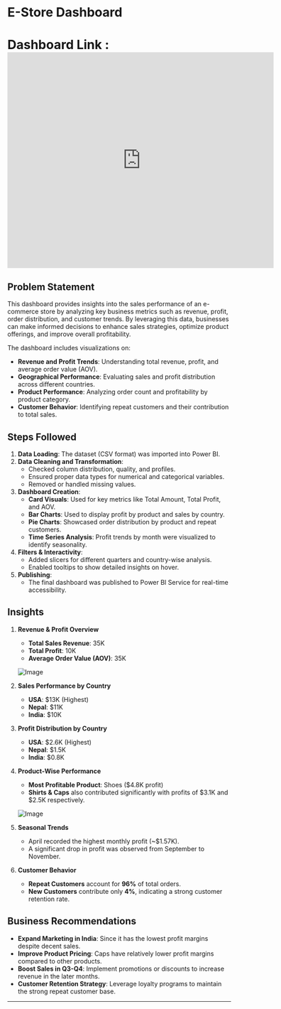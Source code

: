 # E-Store Dashboard

# Dashboard Link : <iframe title="E-Store Dashboard" width="600" height="486" src="https://app.powerbi.com/view?r=eyJrIjoiMjFiZGYyZGEtZTY5MS00NGFmLThlMzItNjY4ZTQxZDE1M2UyIiwidCI6ImI4ZTA5ODljLTk5MmQtNGY2ZC04ZWFiLTIxMTI0ZTMyYzk0OCJ9" frameborder="0" allowFullScreen="true"></iframe>

## Problem Statement

This dashboard provides insights into the sales performance of an e-commerce store by analyzing key business metrics such as revenue, profit, order distribution, and customer trends. By leveraging this data, businesses can make informed decisions to enhance sales strategies, optimize product offerings, and improve overall profitability.

The dashboard includes visualizations on:

- **Revenue and Profit Trends**: Understanding total revenue, profit, and average order value (AOV).
- **Geographical Performance**: Evaluating sales and profit distribution across different countries.
- **Product Performance**: Analyzing order count and profitability by product category.
- **Customer Behavior**: Identifying repeat customers and their contribution to total sales.

## Steps Followed

1. **Data Loading**: The dataset (CSV format) was imported into Power BI.
2. **Data Cleaning and Transformation**: 
   - Checked column distribution, quality, and profiles.
   - Ensured proper data types for numerical and categorical variables.
   - Removed or handled missing values.
3. **Dashboard Creation**:
   - **Card Visuals**: Used for key metrics like Total Amount, Total Profit, and AOV.
   - **Bar Charts**: Used to display profit by product and sales by country.
   - **Pie Charts**: Showcased order distribution by product and repeat customers.
   - **Time Series Analysis**: Profit trends by month were visualized to identify seasonality.
4. **Filters & Interactivity**:
   - Added slicers for different quarters and country-wise analysis.
   - Enabled tooltips to show detailed insights on hover.
5. **Publishing**:
   - The final dashboard was published to Power BI Service for real-time accessibility.

## Insights

1. **Revenue & Profit Overview**
   - **Total Sales Revenue**: 35K
   - **Total Profit**: 10K
   - **Average Order Value (AOV)**: 35K

   ![Image](https://github.com/user-attachments/assets/8cf5870c-331b-477f-bddf-51f159834d36)

2. **Sales Performance by Country**
   - **USA**: $13K (Highest)
   - **Nepal**: $11K
   - **India**: $10K

3. **Profit Distribution by Country**
   - **USA**: $2.6K (Highest)
   - **Nepal**: $1.5K
   - **India**: $0.8K

4. **Product-Wise Performance**
   - **Most Profitable Product**: Shoes ($4.8K profit)
   - **Shirts & Caps** also contributed significantly with profits of $3.1K and $2.5K respectively.

   ![Image](https://github.com/user-attachments/assets/0896632e-4c5e-4d44-9b30-653b78a93f54)

5. **Seasonal Trends**
   - April recorded the highest monthly profit (~$1.57K).
   - A significant drop in profit was observed from September to November.

6. **Customer Behavior**
   - **Repeat Customers** account for **96%** of total orders.
   - **New Customers** contribute only **4%**, indicating a strong customer retention rate.

## Business Recommendations

- **Expand Marketing in India**: Since it has the lowest profit margins despite decent sales.
- **Improve Product Pricing**: Caps have relatively lower profit margins compared to other products.
- **Boost Sales in Q3-Q4**: Implement promotions or discounts to increase revenue in the later months.
- **Customer Retention Strategy**: Leverage loyalty programs to maintain the strong repeat customer base.

---

